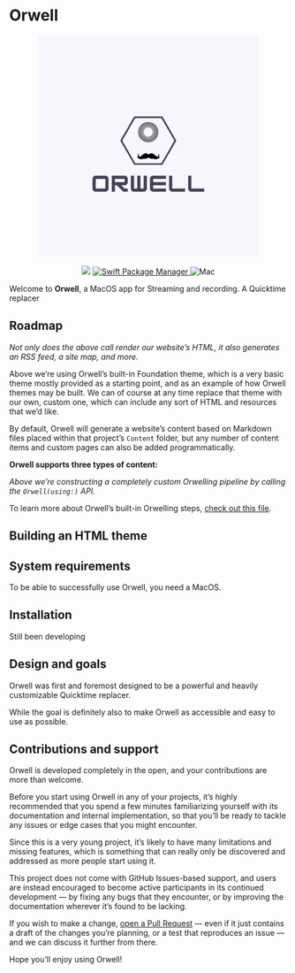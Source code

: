 # Orwell
<p align="center">
    <img src="Orwell.png" width="400" max-width="90%" alt="Orwell" />
</p>

<p align="center">
    <img src="https://img.shields.io/badge/Swift-5.2-orange.svg" />
    <a href="https://swift.org/package-manager">
        <img src="https://img.shields.io/badge/swiftpm-compatible-brightgreen.svg?style=flat" alt="Swift Package Manager" />
    </a>
     <img src="https://img.shields.io/badge/platforms-mac-brightgreen.svg?style=flat" alt="Mac" />
</p>

Welcome to **Orwell**, a MacOS app for Streaming and recording. A Quicktime replacer

## Roadmap

*Not only does the above call render our website’s HTML, it also generates an RSS feed, a site map, and more.*

Above we’re using Orwell’s built-in Foundation theme, which is a very basic theme mostly provided as a starting point, and as an example of how Orwell themes may be built. We can of course at any time replace that theme with our own, custom one, which can include any sort of HTML and resources that we’d like.

By default, Orwell will generate a website’s content based on Markdown files placed within that project’s `Content` folder, but any number of content items and custom pages can also be added programmatically.

**Orwell supports three types of content:**


*Above we’re constructing a completely custom Orwelling pipeline by calling the `Orwell(using:)` API.*

To learn more about Orwell’s built-in Orwelling steps, [check out this file](https://github.com/JohnSundell/Orwell/blob/master/Sources/Orwell/API/OrwellingStep.swift).

## Building an HTML theme

## System requirements

To be able to successfully use Orwell, you need a MacOS.

## Installation

Still been developing

## Design and goals

Orwell was first and foremost designed to be a powerful and heavily customizable Quicktime replacer.

While the goal is definitely also to make Orwell as accessible and easy to use as possible.

## Contributions and support

Orwell is developed completely in the open, and your contributions are more than welcome.

Before you start using Orwell in any of your projects, it’s highly recommended that you spend a few minutes familiarizing yourself with its documentation and internal implementation, so that you’ll be ready to tackle any issues or edge cases that you might encounter.

Since this is a very young project, it’s likely to have many limitations and missing features, which is something that can really only be discovered and addressed as more people start using it.

This project does not come with GitHub Issues-based support, and users are instead encouraged to become active participants in its continued development — by fixing any bugs that they encounter, or by improving the documentation wherever it’s found to be lacking.

If you wish to make a change, [open a Pull Request](https://github.com/JohnSundell/Orwell/pull/new) — even if it just contains a draft of the changes you’re planning, or a test that reproduces an issue — and we can discuss it further from there.

Hope you’ll enjoy using Orwell!


